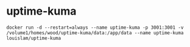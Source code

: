 # uptime-kuma
``` shell
docker run -d --restart=always --name uptime-kuma -p 3001:3001 -v /volume1/homes/wood/uptime-kuma/data:/app/data --name uptime-kuma louislam/uptime-kuma
```